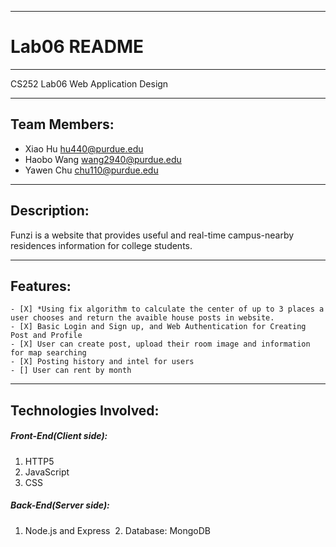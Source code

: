 --------------
# Lab06 README
--------------
  CS252 Lab06 Web Application Design

-------------
Team Members:
-------------

  - Xiao Hu	hu440@purdue.edu
  - Haobo Wang	wang2940@purdue.edu
  - Yawen Chu   chu110@purdue.edu

------------
Description:
------------
  Funzi is a website that provides useful and real-time campus-nearby residences information for college students. 
  
---------
Features:
---------
    - [X] *Using fix algorithm to calculate the center of up to 3 places a user chooses and return the avaible house posts in website.
    - [X] Basic Login and Sign up, and Web Authentication for Creating Post and Profile
    - [X] User can create post, upload their room image and information for map searching
    - [X] Posting history and intel for users
    - [] User can rent by month
    
----------------------
Technologies Involved:
----------------------
  ##### Front-End(Client side):
  1. HTTP5
  2. JavaScript
  3. CSS
  ##### Back-End(Server side):
  1. Node.js and Express
  2. Database: MongoDB
